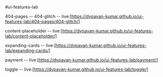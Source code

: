 #ui-features-lab

 404-pages
        -- 404-glitch     --    live:[https://dvpavan-kumar.github.io/ui-features-lab/404-pages/404-glitch/]

 content-placeholder      --    live:[https://dvpavan-kumar.github.io/ui-features-lab/content-placeholder/]
          
 expanding-cards         --    live:[https://dvpavan-kumar.github.io/ui-features-lab/expanding-cards/]

 payment                 --    live:[https://dvpavan-kumar.github.io/ui-features-lab/payment/]

 toggle                  --    live:[https://dvpavan-kumar.github.io/ui-features-lab/toggle/]
